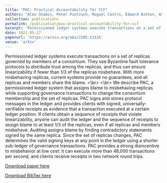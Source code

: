 ```yaml
---
title: "PAC: Practical Accountability for CCF"
authors: "Alex Shamis, Peter Pietzuch, Miguel Castro, Edward Ashton, Amaury Chamayou, Sylvan Clebsch, Antoine Delignat-Lavaud, Cedric Fournet, Matthew Kerner, Julien Maffre, Manuel Costa, Mark Russinovich"
collection: publications
permalink: /publication/pac-practical-accountability-for-ccf
excerpt: 'Permissioned ledger systems execute transactions on a set of replicas governed by members of a consortium. They use Byzantine fault tolerance protocols to distribute trust among the replicas, and thus can ensure linearizability if fewer than 1/3 of the replicas misbehave. With more misbehaving replicas, current systems provide no guarantees, and all replicas and members share the blame.'
date: 2021-05-27
paperurl: 'https://arxiv.org/abs/2105.13116'
venue: 'arXiv'
---
```

Permissioned ledger systems execute transactions on a set of replicas governed by members of a consortium. They use Byzantine fault tolerance protocols to distribute trust among the replicas, and thus can ensure linearizability if fewer than 1/3 of the replicas misbehave. With more misbehaving replicas, current systems provide no guarantees, and all replicas and members share the blame.
<\br>
<\br>
We describe PAC, a permissioned ledger system that assigns blame to misbehaving replicas while supporting governance transactions to change the consortium membership and the set of replicas. PAC signs and stores protocol messages in the ledger and provides clients with signed, universally-verifiable receipts as evidence that a transaction executed at a certain ledger position. If clients obtain a sequence of receipts that violate linearizability, anyone can audit the ledger and the sequence of receipts to assign blame to at least 1/3 of the replicas, even if all replicas and members misbehave. Auditing assigns blame by finding contradictory statements signed by the same replica. Since the set of replicas changes, PAC determines the valid signing keys at any point in the ledger using a shorter sub-ledger of governance transactions. PAC provides a strong disincentive to misbehavior at low cost: it can execute more than 48,000 transactions per second, and clients receive receipts in two network round trips.

[Download paper here](https://arxiv.org/pdf/2105.13116)

[Download BibTex here](https://scholar.googleusercontent.com/scholar.bib?q=info:3ZSO78UgMLkJ:scholar.google.com/&output=citation&scisdr=CgXs4J7KEPeV50riMFs:AAGBfm0AAAAAYMzkKFu29JOtru54aEqHNwpdPk3w5Sli&scisig=AAGBfm0AAAAAYMzkKDSpx4-Dz7OuY8Uezr0TUY1iUFpK&scisf=4&ct=citation&cd=-1&hl=en)

